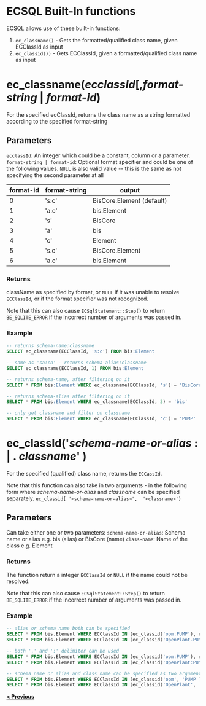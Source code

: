 
# ECSQL Built-In functions

ECSQL allows use of these built-in functions:

1. `ec_classname()` - Gets the formatted/qualified class name, given ECClassId as input
2. `ec_classid())` - Gets ECClassId, given a formatted/qualified class name as input

# ec_classname(*ecclassId*[,*format-string* | *format-id*)

For the specified ecClassId, returns the class name as a string formatted according to the specified format-string

## Parameters

`ecclassId`: An integer which could be a constant, column or a parameter.
`format-string | format-id`:  Optional format specifier and could be one of the following values. `NULL` is also valid value -- this is the same as not specifying the second parameter at all

| format-id | format-string | output                    |
| --------- | ------------- | ------------------------- |
| 0         | 's:c'         | BisCore:Element (default) |
| 1         | 'a:c'         | bis:Element               |
| 2         | 's'           | BisCore                   |
| 3         | 'a'           | bis                       |
| 4         | 'c'           | Element                   |
| 5         | 's.c'         | BisCore.Element           |
| 6         | 'a.c'         | bis.Element               |

### Returns

className as specified by format, or `NULL` if it was unable to resolve `ECClassId`, or if the format specifier was not recognized.

Note that this can also cause `ECSqlStatement::Step()` to return `BE_SQLITE_ERROR` if the incorrect number of arguments was passed in.

### Example

```sql
-- returns schema-name:classname
SELECT ec_classname(ECClassId, 's:c') FROM bis:Element

-- same as 'sa:cn' - returns schema-alias:classname
SELECT ec_classname(ECClassId, 1) FROM bis:Element

-- returns schema-name, after filtering on it
SELECT * FROM bis:Element WHERE ec_classname(ECClassId, 's') = 'BisCore'

-- returns schema-alias after filtering on it
SELECT * FROM bis:Element WHERE ec_classname(ECClassId, 3) = 'bis'

-- only get classname and filter on classname
SELECT * FROM bis:Element WHERE ec_classname(ECClassId, 'c') = 'PUMP'
```

# ec_classId('*schema-name-or-alias* : | . *classname*' )

For the specified (qualified) class name, returns the `ECCassId`.

Note that this function can also take in two arguments - in the following form where *schema-name-or-alias* and *classname* can be specified separately.
`ec_classid[ '<schema-name-or-alias>',  '<classname>')`

## Parameters

Can take either one or two parameters:
`schema-name-or-alias`: Schema name or alias e.g. bis (alias) or BisCore (name)
`class-name`: Name of the class e.g. Element

### Returns

The function return a integer `ECClassId` or `NULL` if the name could not be resolved.

Note that this can also cause `ECSqlStatement::Step()` to return `BE_SQLITE_ERROR` if the incorrect number of arguments was passed in.

### Example

```sql
-- alias or schema name both can be specified
SELECT * FROM bis.Element WHERE ECClassId IN (ec_classid('opm.PUMP'), ec_classid('opm.VALVE'))
SELECT * FROM bis.Element WHERE ECClassId IN (ec_classid('OpenPlant.PUMP'), ec_classid('OpenPlant.VALVE'))

-- both '.' and ':' delimiter can be used
SELECT * FROM bis.Element WHERE ECClassId IN (ec_classid('opm:PUMP'), ec_classid('opm:VALVE'))
SELECT * FROM bis.Element WHERE ECClassId IN (ec_classid('OpenPlant:PUMP'), ec_classid('OpenPlant:VALVE'))

-- schema name or alias and class name can be specified as two arguments
SELECT * FROM bis.Element WHERE ECClassId IN (ec_classid('opm', 'PUMP'), ec_classid('opm', 'VALVE'))
SELECT * FROM bis.Element WHERE ECClassId IN (ec_classid('OpenPlant', 'PUMP'), ec_classid('OpenPlant', 'VALVE'))
```

[**< Previous**](./ConditionalExpr.md)
